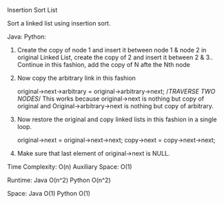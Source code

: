 Insertion Sort List 

Sort a linked list using insertion sort.

Java:
Python:
1) Create the copy of node 1 and insert it between node 1 & node 2 in original Linked List, create the copy of 2 and insert it between 2 & 3.. Continue in this fashion, add the copy of N afte the Nth node
2) Now copy the arbitrary link in this fashion

     original->next->arbitrary = original->arbitrary->next;  /*TRAVERSE 
TWO NODES*/
This works because original->next is nothing but copy of original and Original->arbitrary->next is nothing but copy of arbitrary.
3) Now restore the original and copy linked lists in this fashion in a single loop.

     original->next = original->next->next;
     copy->next = copy->next->next;
4) Make sure that last element of original->next is NULL.

Time Complexity: O(n)
Auxiliary Space: O(1) 

Runtime:
Java O(n^2) Python O(n^2)

Space:
Java O(1) Python O(1)
